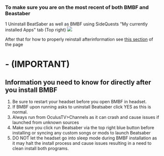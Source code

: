 ### To make sure you are on the most recent of both BMBF and Beastaber

1 Uninstall BeatSaber as well as BMBF using SideQuests "My currently installed Apps" tab (Top right) ![](https://cdn.discordapp.com/attachments/615234075778875453/695196680361869342/Screenshot_1464.png) 


After that for how to properly reinstall afterinformation see [this section](https://github.com/the-expanse/SideQuest/wiki/BMBF#bmbf-installation-how-to) of the page

# - (IMPORTANT)

Information you need to know for directly after you install BMBF
----
1. Be sure to restart your headset before you open BMBF in headset.
2. If BMBF upon running asks to uninstall Beatsaber click YES as this is normal.
3. Always run from OculusTV>Channels as it can crash and cause issues if launched from unknown sources
4. Make sure you click run Beatsaber via the top right blue button before installing or syncing any custom songs or mods to launch Beatsaber
5. DO NOT let the headset go into sleep mode during BMBF installation as it may halt the install process and cause issues resulting in a need to clean install both programs.
